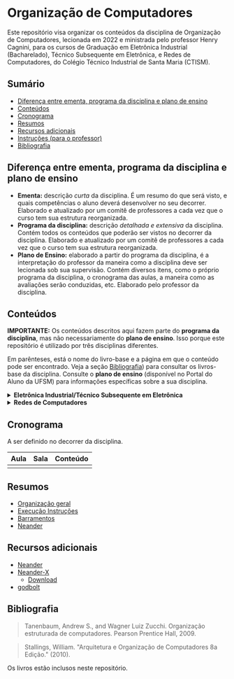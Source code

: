 # Organização de Computadores

Este repositório visa organizar os conteúdos da disciplina de Organização de Computadores, lecionada em 2022 e 
ministrada pelo professor Henry Cagnini, para os cursos de Graduação em Eletrônica Industrial (Bacharelado), Técnico 
Subsequente em Eletrônica, e Redes de Computadores, do Colégio Técnico Industrial de Santa Maria (CTISM).

## Sumário

* [Diferença entre ementa, programa da disciplina e plano de ensino](#diferença-entre-ementa-programa-da-disciplina-e-plano-de-ensino)
* [Conteúdos](#conteúdos)
* [Cronograma](#cronograma)
* [Resumos](#resumos)
* [Recursos adicionais](#recursos-adicionais)
* [Instruções (para o professor)](instruções_professor.md)
* [Bibliografia](#bibliografia)

## Diferença entre ementa, programa da disciplina e plano de ensino

* **Ementa:** descrição _curta_ da disciplina. É um resumo do que será visto, e quais competências o aluno deverá 
  desenvolver no seu decorrer. Elaborado e atualizado por um comitê de professores a cada vez que o curso tem sua 
  estrutura reorganizada. 
* **Programa da disciplina:** descrição _detalhada e extensiva_ da disciplina. Contém todos os conteúdos que poderão ser
  vistos no decorrer da disciplina. Elaborado e atualizado por um comitê de professores a cada vez que o curso tem sua
  estrutura reorganizada.
* **Plano de Ensino:** elaborado a partir do programa da disciplina, é a interpretação do professor da maneira como
  a disciplina deve ser lecionada sob sua supervisão. Contém diversos itens, como o próprio programa da disciplina,
  o cronograma das aulas, a maneira como as avaliações serão conduzidas, etc. Elaborado pelo professor da disciplina.

## Conteúdos

**IMPORTANTE:** Os conteúdos descritos aqui fazem parte do **programa da disciplina**, mas não necessariamente do 
**plano de ensino**. Isso porque este repositório é utilizado por três disciplinas diferentes.

Em parênteses, está o nome do livro-base e a página em que o conteúdo pode ser encontrado. 
Veja a seção [Bibliografia](#Bibliografia)) para consultar os livros-base da disciplina.
Consulte o **plano de ensino** (disponível no Portal do Aluno da UFSM) para informações específicas sobre a sua 
disciplina.

<details>
    <summary><b>Eletrônica Industrial/Técnico Subsequente em Eletrônica</b></summary>

1. **Introdução**
   1. Organização geral (<a href="tanenbaum.pdf#page=20">pp. 1-6</a>)(<a href="stallings.pdf#page=22">Stallings pp. 1-6</a>)
   2. Esquema típico de um microcomputador (<a href="tanenbaum.pdf#page=61">pp. 42-44</a>)
   3. Operação do computador (<a href="tanenbaum.pdf#page=63">pp. 44-47</a>)

2. **Sistemas de numeração e representação**
   1. Números binários, octais, hexadecimais (<a href="tanenbaum.pdf#page=544">pp. 525-530</a>)
   2. Representação de valores negativos (<a href="tanenbaum.pdf#page=550">pp. 531-532</a>)
   3. Aritmética binária (<a href="tanenbaum.pdf#page=551">pp. 532-533</a>)
   4. Ponto flutuante (<a href="tanenbaum.pdf#page=553">Tanenbaum pp. 534-541</a>)<!--(<a href="stallings.pdf#page=283">Stallings pp. 262-275</a>)-->
   5. Códigos de caracteres: ASCII Unicode (<a href="tanenbaum.pdf#page=127">pp. 108-110</a>)

3. **Sistema de memória**
   1. Memória primária (<a href="tanenbaum.pdf#page=76">pp. 57-63</a>)
       1. Memória cache (<a href="tanenbaum.pdf#page=82">pp. 63-66</a>)
   2. Memória secundária (<a href="tanenbaum.pdf#page=86">pp. 67-85</a>)
   3. Hierarquias de Memória (<a href="tanenbaum.pdf#page=86">pp. 67-68</a>)
   4. Organização de memória (<a href="tanenbaum.pdf#page=157">pp. 138-140</a>)
      <!--4. Memória virtual (<a href="tanenbaum.pdf#page=364">pp. 345-365</a>)-->

4. **Sistemas de interconexão**
   1. Estruturas de interconexão <!--(<a href="tanenbaum.pdf#page=506">pp. 487-489</a>)-->(<a href="stallings.pdf#page=83">Stallings pp. 62-63</a>)
   2. Barramentos (<a href="tanenbaum.pdf#page=104">pp. 85-88</a>)

5. **Sistema de entrada e saída**
   1. Dispositivos externos (periféricos) (<a href="tanenbaum.pdf#page=107">pp. 88-99</a>)

6. **Unidade central de processamento**
   1. Interrupção, suspensão, parada e partida (<a href="stallings.pdf#page=477">Stallings pp. 456-461</a>)
   2. Controle do processador (<a href="stallings.pdf#page=482">Stallings pp. 461-465</a>)
      <!--2. Registradores (<a href="tanenbaum.pdf#page=152">pp. 133-137</a>)-->
   3. Unidade Lógica e Aritmética <!--(<a href="tanenbaum.pdf#page=149">Tanenbaum pp. 130-132</a>)-->(<a href="stallings.pdf#page=265">Stallings pp. 244-262</a>)
   4. Unidade de controle (<a href="stallings.pdf#page=477">Stallings pp. 456-466</a>)

7. **Controle microprogramado** (<a href="stallings.pdf#page=495">Stallings pp. 474-504</a>)

</details>

<details>
<summary><b>Redes de Computadores</b></summary>

1. A visão do Software
    1. O compilador.
    2. O montador.
        1. Funções básicas de um montador.
        2. Montadores de duas passagens.
        3. Montadores de uma passagem.
    3. O ligador.
    4. O carregador.
    5. O processo de boot.

2. Linguagem de Máquina (Stallings pp. 287)
    1. Codificação das Instruções.
        1. Estruturas de instruções.
        2. Conjunto de Instruções. 
        3. Modos de endereçamento. (Stallings pp. 329)
        4. Operações condicionais.
        5. Pilhas e subrotinas.
    2. Linguagem de descrição de Arquitetura.
    3. Anatomia de um arquivo executável.

3. Linguagem de Montagem (Stallings pp. 350)
   1. Operações e operandos.
   2. Instruções Lógicas e Aritméticas.
   3. Instruções de desvio.

4. Via de Dados da execução de uma Instrução
   1. Construção de uma via de dados.
   2. Abordagem monociclo.
   3. Abordagem multi-ciclo.
   4. Pipeline. (Stallings pp. 364)

5. Desempenho do Computador
    1. Métricas de desempenho. (<a href="stallings.pdf#page=54">Stallings pp. 38-41</a>)
    2. Benchmarking. (<a href="stallings.pdf#page=57">Stallings pp. 41-44</a>)

6. Arquiteturas Avançadas
    1. Processadores CISC e RISC.
    2. Máquinas escalares.
    3. Máquinas superescalares.
    4. Máquinas VLIW.
    5. Tendências.

</details>

## Cronograma 

A ser definido no decorrer da disciplina.

| Aula |               Sala | Conteúdo |
|-----:|-------------------:|:---------|
|      |                    |          |


## Resumos

* [Organização geral](resumos/organização_geral.md)
* [Execução Instruções](resumos/execução_instruções.md)
* [Barramentos](resumos/barramentos.md)
* [Neander](neander/README.md)

## Recursos adicionais

* [Neander](http://www.inf.ufrgs.br/arq/wiki/doku.php?id=neander)
* [Neander-X](https://dcc.ufrj.br/~gabriel/neander.php)
    * [Download](https://sourceforge.net/projects/neander-x)
* [godbolt](https://godbolt.org)

## Bibliografia

> Tanenbaum, Andrew S., and Wagner Luiz Zucchi. Organização estruturada de computadores. Pearson Prentice Hall, 2009.

> Stallings, William. "Arquitetura e Organização de Computadores 8a Edição." (2010).

Os livros estão inclusos neste repositório.

